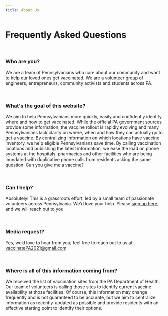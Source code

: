 ```yaml
---
title: About Us
---
```


# Frequently Asked Questions

<br />

### Who are you?

We are a team of Pennsylvanians who care about our community and want to help our loved ones get vaccinated. We are a volunteer group of engineers, entrepreneurs, community activists and students across PA.

<br />

### What's the goal of this website?

We aim to help Pennsylvanians more quickly, easily and confidently identify where and how to get vaccinated. While the official PA government sources provide some information, the vaccine rollout is rapidly evolving and many Pennsylvanians lack clarity on where, when and how they can actually go to get a vaccine.
By centralizing information on which locations have vaccine inventory, we help eligible Pennsylvanians save time. By calling vaccination locations and publishing the latest information, we ease the load on phone systems at the hospitals, pharmacies and other facilities who are being inundated with duplicative phone calls from residents asking the same question: Can you give me a vaccine?

<br />

### Can I help?

Absolutely! This is a grassroots effort, led by a small team of passionate volunteers across Pennsylvania. We'd love your help. Please [sign up here](https://forms.gle/5vyDk2tTjYUTMTXu6), and we will reach out to you.

<br />

### Media request?

Yes, we’d love to hear from you; feel free to reach out to us at: [vaccinatePA2021@gmail.com](mailto:vaccinatePA2021@gmail.com)

<br />

### Where is all of this information coming from?

We received the list of vaccination sites from the PA Department of Health. Our team of volunteers is calling those sites to identify current vaccine availability at those facilities. Of course, this information may change frequently and is not guaranteed to be accurate, but we aim to centralize information as recently-updated as possible and provide residents with an effective starting point to identify their options.
